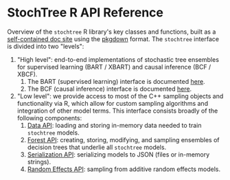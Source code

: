 # StochTree R API Reference

Overview of the `stochtree` R library's key classes and functions, built as a [self-contained doc site](pkgdown/index.html) using the [pkgdown](https://pkgdown.r-lib.org) format. The `stochtree` interface is divided into two "levels":

1. "High level": end-to-end implementations of stochastic tree ensembles for supervised learning (BART / XBART) and causal inference (BCF / XBCF). 
    1. The BART (supervised learning) interface is documented [here](pkgdown/reference/index.html#supervised-learning).
    2. The BCF (causal inference) interface is documented [here](pkgdown/reference/index.html#causal-inference).
2. "Low level": we provide access to most of the C++ sampling objects and functionality via R, which allow for custom sampling algorithms and integration of other model terms. This interface consists broadly of the following components:
    1. [Data API](pkgdown/reference/index.html#data): loading and storing in-memory data needed to train `stochtree` models.
    2. [Forest API](pkgdown/reference/index.html#forest): creating, storing, modifying, and sampling ensembles of decision trees that underlie all `stochtree` models.
    3. [Serialization API](pkgdown/reference/index.html#serialization): serializing models to JSON (files or in-memory strings).
    4. [Random Effects API](pkgdown/reference/index.html#random-effects): sampling from additive random effects models.

